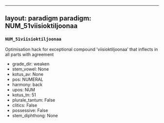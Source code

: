 
---
layout: paradigm
paradigm: NUM_51viisioktiljoonaa
---
### ` NUM_51viisioktiljoonaa `

Optimisation hack for exceptional compound ’viisioktiljoonaa’ that inflects in all parts with agreement
* grade_dir: weaken
* stem_vowel: None
* kotus_av: None
* pos: NUMERAL
* harmony: back
* upos: NUM
* kotus_tn: 51
* plurale_tantum: False
* clitics: False
* possessive: False
* stem_diphthong: None
